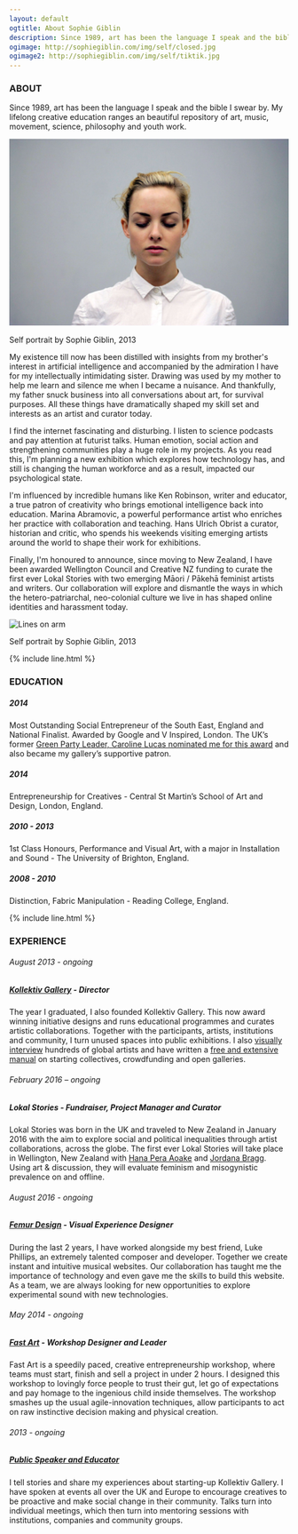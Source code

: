 ```yaml
---
layout: default
ogtitle: About Sophie Giblin
description: Since 1989, art has been the language I speak and the bible I swear by. My lifelong creative education ranges an exemplary repository of music, movement, art, science, philosophy and youth work.
ogimage: http://sophiegiblin.com/img/self/closed.jpg
ogimage2: http://sophiegiblin.com/img/self/tiktik.jpg
---
```


<h3 class="center">ABOUT</h3>

Since <span class="bold-number">1989</span>, art has been the language I speak and the bible I swear by. My lifelong creative education ranges an beautiful repository of art, music, movement, science, philosophy and youth work.

![Lines on arm](/img/self/closed.jpg "self portrait")

<span class="caption">Self portrait by Sophie Giblin, 2013</span>

My existence till now has been distilled with insights from my brother's interest in artificial intelligence and accompanied by the admiration I have for my intellectually intimidating sister. Drawing was used by my mother to help me learn and silence me when I became a nuisance. And thankfully, my father snuck business into all conversations about art, for survival purposes. All these things have dramatically shaped my skill set and interests as an artist and curator today.

I find the internet fascinating and disturbing. I listen to science podcasts and pay attention at futurist talks. Human emotion, social action and strengthening communities play a huge role in my projects. As you read this, I'm planning a new exhibition which explores how technology has, and still is changing the human workforce and as a result, impacted our psychological state. 

I'm influenced by incredible humans like Ken Robinson, writer and educator, a true patron of creativity who brings emotional intelligence back into education. Marina Abramovic, a powerful performance artist who enriches her practice with collaboration and teaching. Hans Ulrich Obrist a curator, historian and critic, who spends his weekends visiting emerging artists around the world to shape their work for exhibitions.

Finally, I'm honoured to announce, since moving to New Zealand, I have been awarded Wellington Council and Creative NZ funding to curate the first ever Lokal Stories with two emerging Māori / Pākehā feminist artists and writers. Our collaboration will explore and dismantle the ways in which the hetero-patriarchal, neo-colonial culture we live in has shaped online identities and harassment today. 



![Lines on arm](/img/lines/mangled_face.jpg "self portrait")

<span class="caption">Self portrait by Sophie Giblin, 2013</span>

{% include line.html %}

<h3 class="center">EDUCATION</h3>

##### 2014
Most Outstanding Social Entrepreneur of the South East, England and National Finalist. Awarded by Google and V Inspired, London. The UK’s former [Green Party Leader, Caroline Lucas nominated me for this award](http://www.carolinelucas.com/latest/brighton%E2%80%99s-sophie-giblin-is-finalist-at-national-youth-volunteering-awards) and also became my gallery’s supportive patron.

##### 2014
Entrepreneurship for Creatives - Central St Martin’s School of Art and Design, London, England.

##### 2010 - 2013
1st Class Honours, Performance and Visual Art, with a major in Installation and Sound - The University of Brighton, England.

##### 2008 - 2010
Distinction, Fabric Manipulation - Reading College, England.

{% include line.html %}

<h3 class="center">EXPERIENCE</h3>

###### August 2013 - ongoing

##### [Kollektiv Gallery](http://www.kollektivgallery.com/) - Director
The year I graduated, I also founded Kollektiv Gallery. This now award winning initiative designs and runs educational programmes and curates artistic collaborations. Together with the participants, artists, institutions and community, I turn unused spaces into public exhibitions. I also [visually interview](http://www.kollektivgallery.com/artists/) hundreds of global artists and have written a [free and extensive manual](http://www.kollektivgallery.com/manual/) on starting collectives, crowdfunding and open galleries. 

###### February 2016 – ongoing

##### Lokal Stories - Fundraiser, Project Manager and Curator
Lokal Stories was born in the UK and traveled to New Zealand in January 2016 with the aim to explore social and political inequalities through artist collaborations, across the globe. The first ever Lokal Stories will take place in Wellington, New Zealand with [Hana Pera Aoake](http://blueoysterdunedin.tumblr.com/post/93824711984/a-maze-a-meditation-thoughts-on-to-two-recent) and [Jordana Bragg](http://www.ada.net.nz/artbase/jordana-bragg/). Using art & discussion, they will evaluate feminism and misogynistic prevalence on and offline. 

###### August 2016 - ongoing

##### [Femur Design](http://femurdesign.com/theremin/) - Visual Experience Designer
During the last 2 years, I have worked alongside my best friend, Luke Phillips, an extremely talented composer and developer. Together we create instant and intuitive musical websites. Our collaboration has taught me the importance of technology and even gave me the skills to build this website. As a team, we are always looking for new opportunities to explore experimental sound with new technologies.

###### May 2014 - ongoing

##### [Fast Art](http://www.kollektivgallery.com/fast-art/) - Workshop Designer and Leader
Fast Art is a speedily paced, creative entrepreneurship workshop, where teams must start, finish and sell a project in under 2 hours. I designed this workshop to lovingly force people to trust their gut, let go of expectations and pay homage to the ingenious child inside themselves. The workshop smashes up the usual agile-innovation techniques, allow participants to act on raw instinctive decision making and physical creation.

###### 2013 - ongoing

##### [Public Speaker and Educator](https://www.linkedin.com/in/sophiegiblin)
I tell stories and share my experiences about starting-up Kollektiv Gallery. I have spoken at events all over the UK and Europe to encourage creatives to be proactive and make social change in their community. Talks turn into individual meetings, which then turn into mentoring sessions with institutions, companies and community groups.
